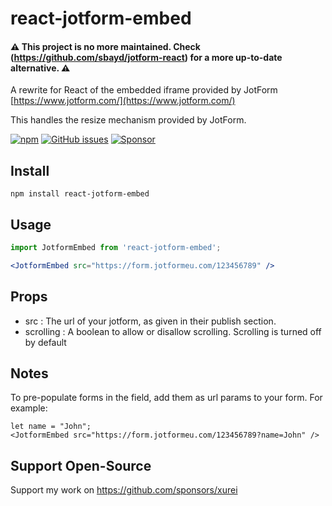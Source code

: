 # react-jotform-embed

#### ⚠ This project is no more maintained. Check (https://github.com/sbayd/jotform-react) for a more up-to-date alternative. ⚠

A rewrite for React of the embedded iframe provided by JotForm [https://www.jotform.com/](https://www.jotform.com/)

This handles the resize mechanism provided by JotForm.

[![npm](https://img.shields.io/npm/v/react-jotform-embed.svg)](https://www.npmjs.com/package/react-jotform-embed)
[![GitHub issues](https://img.shields.io/github/issues/xurei/react-jotform-embed.svg)](https://github.com/xurei/react-jotform-embed/issues)
[![Sponsor](https://img.shields.io/static/v1?label=Sponsor&message=%E2%9D%A4&logo=GitHub&link=<url>)](https://github.com/sponsors/xurei)

## Install
```
npm install react-jotform-embed
```

## Usage
```jsx
import JotformEmbed from 'react-jotform-embed';

<JotformEmbed src="https://form.jotformeu.com/123456789" />
```

## Props
- src : The url of your jotform, as given in their publish section. 
- scrolling : A boolean to allow or disallow scrolling. Scrolling is turned off by default

## Notes

To pre-populate forms in the field, add them as url params to your form. For example:

```jdx
let name = "John";
<JotformEmbed src="https://form.jotformeu.com/123456789?name=John" />
```

## Support Open-Source
Support my work on https://github.com/sponsors/xurei

